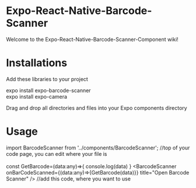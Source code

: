 # Expo-React-Native-Barcode-Scanner
Welcome to the Expo-React-Native-Barcode-Scanner-Component wiki!

# Installations
Add these libraries to your project

expo install expo-barcode-scanner<br>
expo install expo-camera

Drag and drop all directories and files into your Expo components directory

# Usage

import BarcodeScanner from '../components/BarcodeScanner'; //top of your code page, you can edit where your file is
<br><br>
const GetBarcode=(data:any)=>{
   console.log(data)
}
<BarcodeScanner onBarCodeScanned={(data:any)=>{GetBarcode(data)}} title="Open Barcode Scanner" /> //add this code, where you want to use
